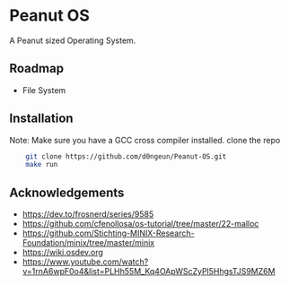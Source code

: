 
# Peanut OS

A Peanut sized Operating System.


## Roadmap

- File System

## Installation

Note: Make sure you have a GCC cross compiler installed. 
clone the repo
```bash
    git clone https://github.com/d0ngeun/Peanut-OS.git
    make run
```

## Acknowledgements

 - https://dev.to/frosnerd/series/9585
 - https://github.com/cfenollosa/os-tutorial/tree/master/22-malloc
 - https://github.com/Stichting-MINIX-Research-Foundation/minix/tree/master/minix
 - https://wiki.osdev.org
 - https://www.youtube.com/watch?v=1rnA6wpF0o4&list=PLHh55M_Kq4OApWScZyPl5HhgsTJS9MZ6M
